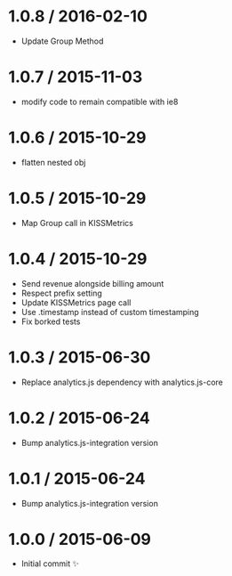 
1.0.8 / 2016-02-10
==================

  * Update Group Method

1.0.7 / 2015-11-03
==================

  * modify code to remain compatible with ie8

1.0.6 / 2015-10-29
==================

  * flatten nested obj

1.0.5 / 2015-10-29
==================

  * Map Group call in KISSMetrics

1.0.4 / 2015-10-29
==================

  * Send revenue alongside billing amount
  * Respect prefix setting
  * Update KISSMetrics page call
  * Use .timestamp instead of custom timestamping
  * Fix borked tests

1.0.3 / 2015-06-30
==================

  * Replace analytics.js dependency with analytics.js-core

1.0.2 / 2015-06-24
==================

  * Bump analytics.js-integration version

1.0.1 / 2015-06-24
==================

  * Bump analytics.js-integration version

1.0.0 / 2015-06-09
==================

  * Initial commit :sparkles:
